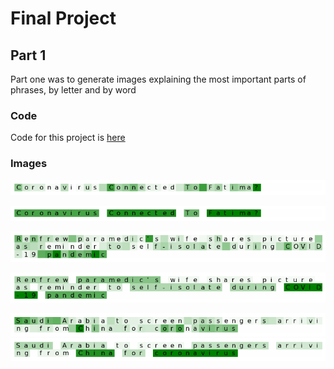 # Final Project

## Part 1
Part one was to generate images explaining the most important parts of phrases, by letter and by word

### Code
Code for this project is [here](names_part1.py)

### Images

![](explain_outputs/fatima.char.png?raw=true)

![](explain_outputs/fatima.word.png?raw=true)

![](explain_outputs/renfrew.char.png?raw=true)

![](explain_outputs/renfrew.word.png?raw=true)

![](explain_outputs/saudi_arabia.char.png?raw=true)
![](explain_outputs/saudi_arabia.word.png?raw=true)